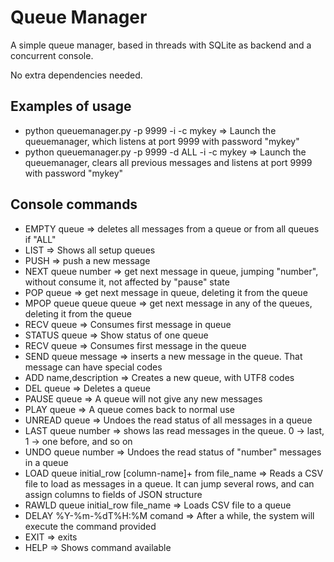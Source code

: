 # Queue Manager
A simple queue manager, based in threads with SQLite as backend and a concurrent console.

No extra dependencies needed.

## Examples of usage
 * python queuemanager.py -p 9999 -i -c mykey  => Launch the queuemanager, which listens at port 9999 with password "mykey"
 * python queuemanager.py -p 9999 -d ALL -i -c mykey  => Launch the queuemanager, clears all previous messages and listens at port 9999 with password "mykey"

## Console commands
 * EMPTY queue => deletes all messages from a queue or from all queues if "ALL"
 * LIST => Shows all setup queues
 * PUSH => push a new message
 * NEXT queue number => get next message in queue, jumping "number", without consume it, not affected by "pause" state
 * POP queue => get next message in queue, deleting it from the queue
 * MPOP queue queue queue => get next message in any of the queues, deleting it from the queue
 * RECV queue => Consumes first message in queue
 * STATUS queue => Show status of one queue
 * RECV queue => Consumes first message in the queue
 * SEND queue message => inserts a new message in the queue. That message can have special codes
 * ADD name,description => Creates a new queue, with UTF8 codes
 * DEL queue => Deletes a queue
 * PAUSE queue => A queue will not give any new messages
 * PLAY  queue => A queue comes back to normal use
 * UNREAD queue => Undoes the read status of all messages in a queue
 * LAST queue number => shows las read messages in the queue. 0 -> last, 1 -> one before, and so on
 * UNDO queue number => Undoes the read status of "number" messages in a queue
 * LOAD queue initial_row  [column-name]+ from file_name => Reads a CSV file to load as messages in a queue. It can jump several rows, and can assign columns to fields of JSON structure
 * RAWLD queue initial_row file_name => Loads CSV file to a queue
 * DELAY %Y-%m-%dT%H:%M comand => After a while, the system will execute the command provided
 * EXIT => exits
 * HELP => Shows command available
